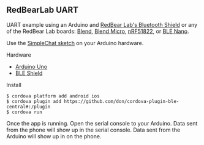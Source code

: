 ## RedBearLab UART

UART example using an Arduino and [RedBear Lab's Bluetooth Shield](http://redbearlab.com/bleshield/) or any of the RedBear Lab boards: [Blend](http://redbearlab.com/blend/), [Blend Micro](http://redbearlab.com/blendmicro/), [nRF51822](http://redbearlab.com/redbearlab-nrf51822/), or [BLE Nano](http://redbearlab.com/blenano/).

Use the [SimpleChat sketch](https://codebender.cc/sketch:37518) on your Arduino hardware.

Hardware

 * [Arduino Uno](http://www.makershed.com/products/arduino-uno-revision-3)
 * [BLE Shield](http://www.makershed.com/products/bluetooth-low-energy-ble-shield-for-arduino-2-0)

Install

    $ cordova platform add android ios
    $ cordova plugin add https://github.com/don/cordova-plugin-ble-central#:/plugin
    $ cordova run

Once the app is running. Open the serial console to your Arduino. Data sent from the phone will show up in the serial console. Data sent from the Arduino will show up in on the phone.
